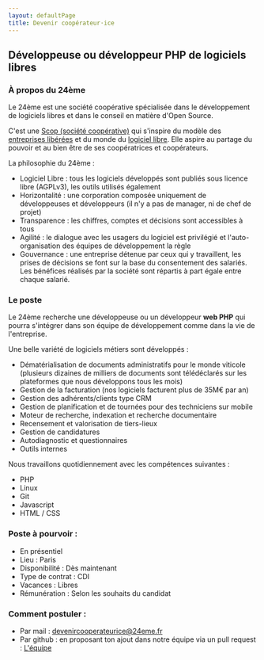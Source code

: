 ```yaml
---
layout: defaultPage
title: Devenir coopérateur⋅ice
---
```


## Développeuse ou développeur PHP de logiciels libres

### À propos du 24ème

Le 24ème est une société coopérative spécialisée dans le développement de logiciels libres et dans le conseil en matière d'Open Source.  

C'est une [Scop (société coopérative)](https://www.les-scop.coop/interface-pedagogique/) qui s'inspire du modèle des [entreprises libérées](https://www.organisationslibérées.fr/) et du monde du [logiciel libre](https://www.gnu.org/philosophy/free-sw.fr.html). Elle aspire au partage du pouvoir et au bien être de ses coopératrices et coopérateurs.  

La philosophie du 24ème :

 - Logiciel Libre : tous les logiciels développés sont publiés sous licence libre (AGPLv3), les outils utilisés également
 - Horizontalité : une corporation composée uniquement de développeuses et développeurs  (il n'y a pas de manager, ni de chef de projet)
 - Transparence : les chiffres, comptes et décisions sont accessibles à tous
 - Agilité : le dialogue avec les usagers du logiciel est privilégié et l'auto-organisation des équipes de développement la règle
 - Gouvernance : une entreprise détenue par ceux qui y travaillent, les prises de décisions se font sur la base du consentement des salariés. Les bénéfices réalisés par la société sont répartis à part égale entre chaque salarié.

### Le poste

Le 24ème recherche une développeuse ou un développeur **web PHP** qui pourra s'intégrer dans son équipe de développement comme dans la vie de l'entreprise.

Une belle variété de logiciels métiers sont développés :

 - Dématérialisation de documents administratifs pour le monde viticole (plusieurs dizaines de milliers de documents sont télédéclarés sur les  plateformes que nous développons tous les mois)
 - Gestion de la facturation (nos logiciels facturent plus de 35M€ par an)
 - Gestion des adhérents/clients type CRM
 - Gestion de planification et de tournées pour des techniciens sur mobile
 - Moteur de recherche, indexation et recherche documentaire
 - Recensement et valorisation de tiers-lieux
 - Gestion de candidatures
 - Autodiagnostic et questionnaires
 - Outils internes

Nous travaillons quotidiennement avec les compétences suivantes :

 - PHP
 - Linux
 - Git
 - Javascript
 - HTML / CSS

### Poste à pourvoir :

 - En présentiel 
 - Lieu : Paris 
 - Disponibilité : Dès maintenant
 - Type de contrat : CDI
 - Vacances : Libres
 - Rémunération : Selon les souhaits du candidat

### Comment postuler :

 - Par mail : [devenircooperateurice@24eme.fr](mailto:devenircooperateurice@24eme.fr)
 - Par github : en proposant ton ajout dans notre équipe via un pull request :  [L'équipe](https://github.com/24eme/24eme.fr/blob/master/_config.yml#L11)
